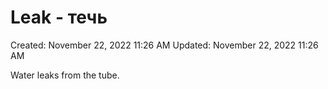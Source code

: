 # Leak - течь

Created: November 22, 2022 11:26 AM
Updated: November 22, 2022 11:26 AM

Water leaks from the tube.